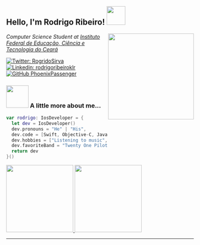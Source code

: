 <h2> Hello, I'm Rodrigo Ribeiro! <img src="https://media.giphy.com/media/3owyplYLWlGFQk9mF2/source.gif?cid=ecf05e47pttbcj7dxt5xing8piv3mn74emog85qui3bm3f4w&rid=source.gif&ct=s" width="50"></h2>
<img align='right' src="https://media.giphy.com/media/5bo9in06u6OechEiGH/source.gif?cid=ecf05e47kafjn5678ldyv3q45pkts9sed527hnt3b2wcfom9&rid=source.gif&ct=ts" width="230">
<p><em>Computer Science Student at <a href="https://ifce.edu.br">Instituto Federal de Educação, Ciência e Tecnologia do Ceará
</em></p>

[![Twitter: RogridoSirva](https://img.shields.io/twitter/follow/rogridosirva?style=social)](https://twitter.com/RogridoSirva)
[![Linkedin: rodrigoribeiroklr](https://img.shields.io/badge/-rodrigoribeiroklr-blue?style=flat-square&logo=Linkedin&logoColor=white&link=https://www.linkedin.com/in/rodrigoribeiroklr//)](https://www.linkedin.com/in/rodrigoribeiroklr/)
[![GitHub PhoenixPassenger](https://img.shields.io/github/followers/PhoenixPassenger?label=follow&style=social)](https://github.com/PhoenixPassenger)


### <img src="https://media.giphy.com/media/5eLDrEaRGHegx2FeF2/source.gif?cid=ecf05e47y591jhbihjh98f1upwk10pa7j2i2lbs3lg2ohw6p&rid=source.gif&ct=s" width="60"> A little more about me...  

```swift
var rodrigo: IosDeveloper = {
  let dev = IosDeveloper()
  dev.pronouns = "He" | "His",
  dev.code = [Swift, Objective-C, Javascript, Typescript, Python],
  dev.hobbies = ["Listening to music", "Playing computer games", "Playing board games", "D&D", "Cooking"],
  dev.favoriteBand = "Twenty One Pilots"
  return dev
}()
```

 <div>
  <a href="https://github.com/PhoenixPassenger">
  <img height="180em" src="https://github-readme-stats.vercel.app/api?username=PhoenixPassenger&show_icons=true&theme=tokyonight&include_all_commits=true&count_private=true"/>
  <img height="180em" src="https://github-readme-stats.vercel.app/api/top-langs/?username=PhoenixPassenger&layout=compact&langs_count=7&theme=tokyonight&hide=html"/>
</div>

---
